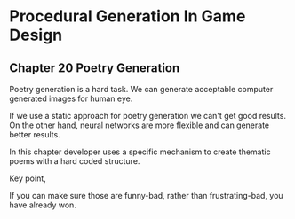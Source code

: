# Procedural Generation In Game Design

## Chapter 20 Poetry Generation

Poetry generation is a hard task. We can generate acceptable computer generated images for human eye.

If we use a static approach for poetry generation we can't get good results. On the other hand, neural networks are more flexible and can generate better results.

In this chapter developer uses a specific mechanism to create thematic poems with a hard coded structure.

Key point,

If you can make sure those are funny-bad, rather than frustrating-bad, you have already won.
